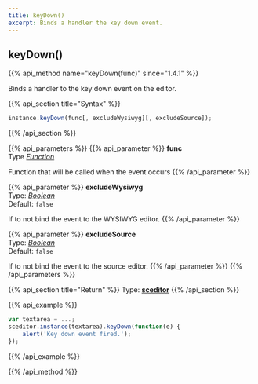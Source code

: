```yaml
---
title: keyDown()
excerpt: Binds a handler the key down event.
---
```

## keyDown()

{{% api_method name="keyDown(func)" since="1.4.1" %}}

Binds a handler to the key down event on the editor.


{{% api_section title="Syntax" %}}
```js
instance.keyDown(func[, excludeWysiwyg][, excludeSource]);
```
{{% /api_section %}}


{{% api_parameters %}}
{{% api_parameter %}}
**func**  
Type *[Function](/api/types/#function)*

Function that will be called when the event occurs
{{% /api_parameter %}}

{{% api_parameter %}}
**excludeWysiwyg**  
Type: *[Boolean](/api/types/#bool)*  
Default: `false`

If to not bind the event to the WYSIWYG editor.
{{% /api_parameter %}}

{{% api_parameter %}}
**excludeSource**  
Type: *[Boolean](/api/types/#bool)*  
Default: `false`

If to not bind the event to the source editor.
{{% /api_parameter %}}
{{% /api_parameters %}}


{{% api_section title="Return" %}}
Type: **[sceditor](/api/types/#sceditor)**
{{% /api_section %}}


{{% api_example %}}
```js
var textarea = ...;
sceditor.instance(textarea).keyDown(function(e) {
	alert('Key down event fired.');
});
```
{{% /api_example %}}

{{% /api_method %}}
